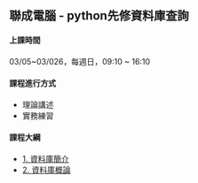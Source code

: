 ## 聯成電腦 - python先修資料庫查詢

#### 上課時間

03/05~03/026，每週日，09:10 ~ 16:10

#### 課程進行方式

- 理論講述
- 實務練習

#### 課程大綱
- [1. 資料庫簡介](http://mirdex.github.io/PrePython_MySQL/0.%20MySQL.slides.html)
- [2. 資料庫概論](http://mirdex.github.io/PrePython_MySQL/0-1%20關聯式資料庫的規劃.slides.html)

